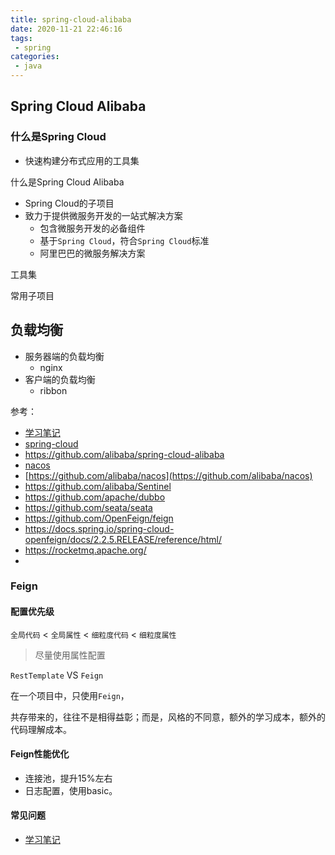 ```yaml
---
title: spring-cloud-alibaba
date: 2020-11-21 22:46:16
tags:
 - spring
categories:
 - java
---
```


## Spring Cloud Alibaba

### 什么是Spring Cloud

* 快速构建分布式应用的工具集

什么是Spring Cloud Alibaba

* Spring Cloud的子项目
* 致力于提供微服务开发的一站式解决方案
  * 包含微服务开发的必备组件
  * 基于`Spring Cloud`，符合`Spring Cloud`标准
  * 阿里巴巴的微服务解决方案

工具集

常用子项目

## 负载均衡

* 服务器端的负载均衡
  * nginx
* 客户端的负载均衡
  * ribbon



参考：

* [学习笔记](https://www.imooc.com/article/288660)
* [spring-cloud](https://spring.io/projects/spring-cloud)
* https://github.com/alibaba/spring-cloud-alibaba
* [nacos](https://nacos.io/zh-cn/)
* [https://github.com/alibaba/nacos](https://github.com/alibaba/nacos)
* https://github.com/alibaba/Sentinel
* https://github.com/apache/dubbo
* https://github.com/seata/seata
* https://github.com/OpenFeign/feign
* https://docs.spring.io/spring-cloud-openfeign/docs/2.2.5.RELEASE/reference/html/
* https://rocketmq.apache.org/
* 

### Feign

#### 配置优先级

`全局代码` < `全局属性` < `细粒度代码` < `细粒度属性`

> 尽量使用属性配置

`RestTemplate` VS `Feign`

在一个项目中，只使用`Feign`，

共存带来的，往往不是相得益彰；而是，风格的不同意，额外的学习成本，额外的代码理解成本。

#### Feign性能优化

* 连接池，提升15%左右
* 日志配置，使用basic。

#### 常见问题

* [学习笔记](https://www.imooc.com/article/289005)

